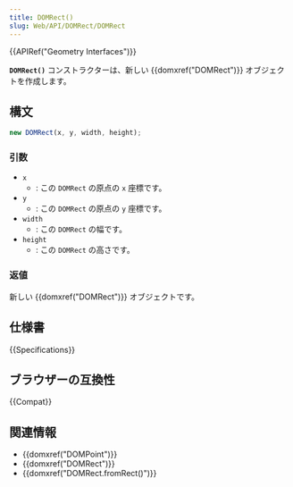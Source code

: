 ```yaml
---
title: DOMRect()
slug: Web/API/DOMRect/DOMRect
---
```


{{APIRef("Geometry Interfaces")}}

**`DOMRect()`** コンストラクターは、新しい {{domxref("DOMRect")}} オブジェクトを作成します。

## 構文

```js
new DOMRect(x, y, width, height);
```

### 引数

- `x`
  - : この `DOMRect` の原点の `x` 座標です。
- `y`
  - : この `DOMRect` の原点の `y` 座標です。
- `width`
  - : この `DOMRect` の幅です。
- `height`
  - : この `DOMRect` の高さです。

### 返値

新しい {{domxref("DOMRect")}} オブジェクトです。

## 仕様書

{{Specifications}}

## ブラウザーの互換性

{{Compat}}

## 関連情報

- {{domxref("DOMPoint")}}
- {{domxref("DOMRect")}}
- {{domxref("DOMRect.fromRect()")}}
